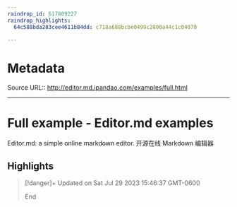 ```yaml
---
raindrop_id: 617809227
raindrop_highlights:
  64c588bda283cee4611b84dd: c718a688bcbe0499c2800a44c1c04070

---
```


# Metadata
Source URL:: http://editor.md.ipandao.com/examples/full.html


---
# Full example - Editor.md examples

Editor.md: a simple online markdown editor. 开源在线 Markdown 编辑器

## Highlights

> [!danger]+ Updated on Sat Jul 29 2023 15:46:37 GMT-0600
>
> End
